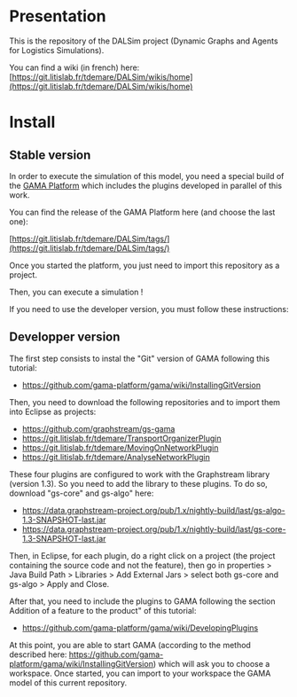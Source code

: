 # Presentation

This is the repository of the DALSim project (Dynamic Graphs and Agents for Logistics Simulations).

You can find a wiki (in french) here: [https://git.litislab.fr/tdemare/DALSim/wikis/home](https://git.litislab.fr/tdemare/DALSim/wikis/home)

# Install

## Stable version

In order to execute the simulation of this model, you need a special build of the [GAMA Platform](https://gama-platform.github.io/) which includes the plugins developed in parallel of this work.

You can find the release of the GAMA Platform here (and choose the last one):

[https://git.litislab.fr/tdemare/DALSim/tags/](https://git.litislab.fr/tdemare/DALSim/tags/)

Once you started the platform, you just need to import this repository as a project. 

Then, you can execute a simulation !

If you need to use the developer version, you must follow these instructions:

## Developper version

The first step consists to instal the "Git" version of GAMA following this tutorial:

- https://github.com/gama-platform/gama/wiki/InstallingGitVersion

Then, you need to download the following repositories and to import them into Eclipse as projects:

- https://github.com/graphstream/gs-gama
- https://git.litislab.fr/tdemare/TransportOrganizerPlugin
- https://git.litislab.fr/tdemare/MovingOnNetworkPlugin
- https://git.litislab.fr/tdemare/AnalyseNetworkPlugin

These four plugins are configured to work with the Graphstream library (version 1.3). So you need to add the library to these plugins. To do so, download "gs-core" and gs-algo" here:

- https://data.graphstream-project.org/pub/1.x/nightly-build/last/gs-algo-1.3-SNAPSHOT-last.jar
- https://data.graphstream-project.org/pub/1.x/nightly-build/last/gs-core-1.3-SNAPSHOT-last.jar

Then, in Eclipse, for each plugin, do a right click on a project (the project containing the source code and not the feature), then go in properties > Java Build Path > Libraries > Add External Jars > select both gs-core and gs-algo  > Apply and Close.

After that, you need to include the plugins to GAMA following the section Addition of a feature to the product" of this tutorial:

- https://github.com/gama-platform/gama/wiki/DevelopingPlugins

At this point, you are able to start GAMA (according to the method described here: https://github.com/gama-platform/gama/wiki/InstallingGitVersion) which will ask you to choose a workspace. Once started, you can import to your workspace the GAMA model of this current repository.
